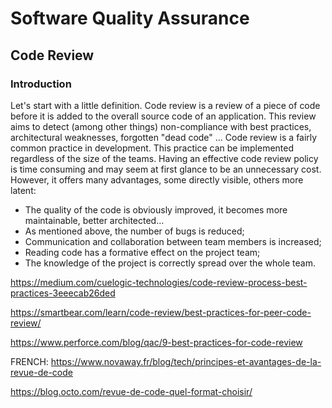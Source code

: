 # Software Quality Assurance


## Code Review

### Introduction

Let's start with a little definition. Code review is a review of a piece of code before it is added to the overall source code of an application. This review aims to detect (among other things) non-compliance with best practices, architectural weaknesses, forgotten "dead code" ... Code review is a fairly common practice in development. This practice can be implemented regardless of the size of the teams. Having an effective code review policy is time consuming and may seem at first glance to be an unnecessary cost. However, it offers many advantages, some directly visible, others more latent:

- The quality of the code is obviously improved, it becomes more maintainable, better architected...
- As mentioned above, the number of bugs is reduced;
- Communication and collaboration between team members is increased;
- Reading code has a formative effect on the project team;
- The knowledge of the project is correctly spread over the whole team.


https://medium.com/cuelogic-technologies/code-review-process-best-practices-3eeecab26ded

https://smartbear.com/learn/code-review/best-practices-for-peer-code-review/

https://www.perforce.com/blog/qac/9-best-practices-for-code-review




FRENCH:
https://www.novaway.fr/blog/tech/principes-et-avantages-de-la-revue-de-code

https://blog.octo.com/revue-de-code-quel-format-choisir/